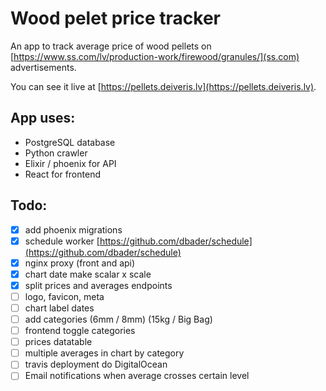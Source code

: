 # Wood pelet price tracker

An app to track average price of wood pellets on [https://www.ss.com/lv/production-work/firewood/granules/](ss.com) advertisements.

You can see it live at [https://pellets.deiveris.lv](https://pellets.deiveris.lv).

## App uses:
- PostgreSQL database
- Python crawler
- Elixir / phoenix for API
- React for frontend

## Todo:
- [x] add phoenix migrations
- [x] schedule worker [https://github.com/dbader/schedule](https://github.com/dbader/schedule)
- [x] nginx proxy (front and api)
- [x] chart date make scalar x scale
- [x] split prices and averages endpoints
- [ ] logo, favicon, meta
- [ ] chart label dates
- [ ] add categories (6mm / 8mm) (15kg / Big Bag)
- [ ] frontend toggle categories
- [ ] prices datatable
- [ ] multiple averages in chart by category
- [ ] travis deployment do DigitalOcean
- [ ] Email notifications when average crosses certain level